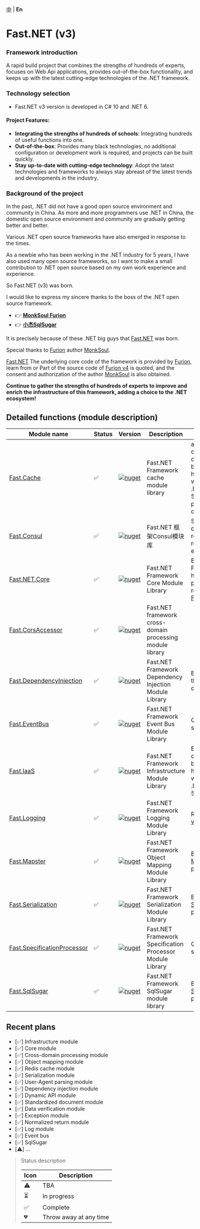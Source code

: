[中](https://gitee.com/Net-18K/Fast.NET/tree/master/backend/Fast.NET) | **En**

# Fast.NET (v3)

### Framework introduction

A rapid build project that combines the strengths of hundreds of experts, focuses on Web Api applications, provides out-of-the-box functionality, and keeps up with the latest cutting-edge technologies of the .NET framework.

### Technology selection

- Fast.NET v3 version is developed in C# 10 and .NET 6.

#### Project Features:

- **Integrating the strengths of hundreds of schools**: Integrating hundreds of useful functions into one.
- **Out-of-the-box**: Provides many black technologies, no additional configuration or development work is required, and projects can be built quickly.
- **Stay up-to-date with cutting-edge technology**: Adopt the latest technologies and frameworks to always stay abreast of the latest trends and developments in the industry.

### Background of the project

In the past, .NET did not have a good open source environment and community in China. As more and more programmers use .NET in China, the domestic open source environment and community are gradually getting better and better.

Various .NET open source frameworks have also emerged in response to the times.

As a newbie who has been working in the .NET industry for 5 years, I have also used many open source frameworks, so I want to make a small contribution to .NET open source based on my own work experience and experience.

So Fast.NET (v3) was born.

I would like to express my sincere thanks to the boss of the .NET open source framework.

- 👉 **[MonkSoul Furion](https://gitee.com/dotnetchina/Furion)**
- 👉 **[小杰SqlSugar](https://gitee.com/dotnetchina/SqlSugar)**

It is precisely because of these .NET big guys that [Fast.NET](https://gitee.com/Net-18K/Fast.NET/tree/master/backend/Fast.NET) was born.

Special thanks to [Furion](https://gitee.com/dotnetchina/Furion) author [MonkSoul](https://gitee.com/monksoul).

[Fast.NET](https://gitee.com/Net-18K/Fast.NET) The underlying core code of the framework is provided by [Furion](https://gitee.com/dotnetchina/Furion), learn from or Part of the source code of [Furion v4](https://gitee.com/dotnetchina/Furion) is quoted, and the consent and authorization of the author [MonkSoul](https://gitee.com/monksoul) is also obtained.

**Continue to gather the strengths of hundreds of experts to improve and enrich the infrastructure of this framework, adding a choice to the .NET ecosystem!**

## Detailed functions (module description)

| Module name | Status | Version | Description | Remarks |
| ------ | --- | ---- | --- | --- |
| [Fast.Cache](https://gitee.com/Net-18K/Fast.NET/tree/master/backend/Fast.NET/Cache/Fast.Cache) | ✅ | [![nuget](https://img.shields.io/nuget/v/Fast.Cache.svg?cacheSeconds=10800)](https://www.nuget.org/packages/Fast.Cache) | Fast.NET Framework cache module library | a The Redis cache library commonly used by rookies who have been working in the .NET industry for 5 years is packaged based on [CSRedisCore](https://github.com/2881099/csredis) |
| [Fast.Consul](https://gitee.com/Net-18K/Fast.NET/tree/master/backend/Fast.NET/Consul/Fast.Consul) | ✅ | [![nuget](https://img.shields.io/nuget/v/Fast.Consul.svg?cacheSeconds=10800)](https://www.nuget.org/packages/Fast.Consul) | Fast.NET 框架Consul模块库 | Some [Consul](https://github.com/hashicorp/consul) commonly used remote service request encapsulation |
| [Fast.NET.Core](https://gitee.com/Net-18K/Fast.NET/tree/master/backend/Fast.NET.NET/Core/Fast.NET.Core) | ✅ | [![nuget](https://img.shields.io/nuget/v/Fast.NET.Core.svg?cacheSeconds=10800)](https://www.nuget.org/packages/Fast.NET.Core) | Fast.NET Framework Core Module Library | Because Fast.Core already has a Nuget package, it was renamed [Fast.NET.Core](https://gitee.com/Net-18K/Fast.NET/tree/master/backend/Fast.NET.NET/Core/Fast.NET.Core) |
| [Fast.CorsAccessor](https://gitee.com/Net-18K/Fast.NET/tree/master/backend/Fast.NET/CorsAccessor/Fast.CorsAccessor) | ✅ |[![nuget](https://img.shields.io/nuget/v/Fast.CorsAccessor.svg?cacheSeconds=10800)](https://www.nuget.org/packages/Fast.CorsAccessor) | Fast.NET framework cross-domain processing module library | |
| [Fast.DependencyInjection](https://gitee.com/Net-18K/Fast.NET/tree/master/backend/Fast.NET/DependencyInjection/Fast.DependencyInjection) | ✅ | [![nuget](https://img.shields.io/nuget/v/Fast.DependencyInjection.svg?cacheSeconds=10800)](https://www.nuget.org/packages/Fast.DependencyInjection) | Fast.NET Framework Dependency Injection Module Library | Based on part of the source code of [Furion v4](https://gitee.com/dotnetchina/Furion) |
| [Fast.EventBus](https://gitee.com/Net-18K/Fast.NET/tree/master/backend/Fast.NET/EventBus/Fast.EventBus) | ✅ | [![nuget](https://img.shields.io/nuget/v/Fast.EventBus.svg?cacheSeconds=10800)](https://www.nuget.org/packages/Fast.EventBus) | Fast.NET Framework Event Bus Module Library | Quote [Furion v4](https://gitee.com/dotnetchina/Furion) source code |
| [Fast.IaaS](https://gitee.com/Net-18K/Fast.NET/tree/master/backend/Fast.NET/IaaS/Fast.IaaS) | ✅ | [![nuget](https://img.shields.io/nuget/v/Fast.IaaS.svg?cacheSeconds=10800)](https://www.nuget.org/packages/Fast.IaaS) | Fast.NET Framework Infrastructure Module Library | Expansion tools commonly used by a newbie who has been working in the .NET industry for 5 years |
| [Fast.Logging](https://gitee.com/Net-18K/Fast.NET/tree/master/backend/Fast.NET/Logging/Fast.Logging) | ✅ | [![nuget](https://img.shields.io/nuget/v/Fast.Logging.svg?cacheSeconds=10800)](https://www.nuget.org/packages/Fast.Logging) | Fast.NET Framework Logging Module Library | Reference [Furion v4](https://gitee.com/dotnetchina/Furion) source code |
| [Fast.Mapster](https://gitee.com/Net-18K/Fast.NET/tree/master/backend/Fast.NET/Mapster/Fast.Mapster) | ✅ | [![nuget](https://img.shields.io/nuget/v/Fast.Mapster.svg?cacheSeconds=10800)](https://www.nuget.org/packages/Fast.Mapster) | Fast.NET Framework Object Mapping Module Library | Based on [Mapster](https://github.com/MapsterMapper/Mapster) packaging |
| [Fast.Serialization](https://gitee.com/Net-18K/Fast.NET/tree/master/backend/Fast.NET/Serialization/Fast.Serialization) | ✅ | [![nuget](https://img.shields.io/nuget/v/Fast.Serialization.svg?cacheSeconds=10800)](https://www.nuget.org/packages/Fast.Serialization) | Fast.NET Framework Serialization Module Library | Based on [System.Text.Json](https://learn.microsoft.com/zh-cn/dotnet/api/system.text.json) packaging |
| [Fast.SpecificationProcessor](https://gitee.com/Net-18K/Fast.NET/tree/master/backend/Fast.NET/SpecificationProcessor/Fast.SpecificationProcessor) | ✅ | [![nuget](https://img.shields.io/nuget/v/Fast.SpecificationProcessor.svg?cacheSeconds=10800)](https://www.nuget.org/packages/Fast.SpecificationProcessor) | Fast.NET Framework Specification Processor Module Library | Quote [Furion v4](https://gitee.com/dotnetchina/Furion) source code |
| [Fast.SqlSugar](https://gitee.com/Net-18K/Fast.NET/tree/master/backend/Fast.NET/SqlSugar/Fast.SqlSugar) | ✅ | [![nuget](https://img.shields.io/nuget/v/Fast.SqlSugar.svg?cacheSeconds=10800)](https://www.nuget.org/packages/Fast.SqlSugar) | Fast.NET Framework SqlSugar module library | Based on [SqlSugar](https://gitee.com/dotnetchina/SqlSugar) package |

## Recent plans

- [✅] Infrastructure module
- [✅] Core module
- [✅] Cross-domain processing module
- [✅] Object mapping module
- [✅] Redis cache module
- [✅] Serialization module
- [✅] User-Agent parsing module
- [✅] Dependency injection module
- [✅] Dynamic API module
- [✅] Standardized document module
- [✅] Data verification module
- [✅] Exception module
- [✅] Normalized return module
- [✅] Log module
- [✅] Event bus
- [✅] SqlSugar
- [⚠️] ...

> Status description
>
> | Icon | Description |
> | ---- | -------- |
> | ⚠️ | TBA |
> | ⏳ | In progress |
> | ✅ | Complete |
> | 💔 | Throw away at any time |